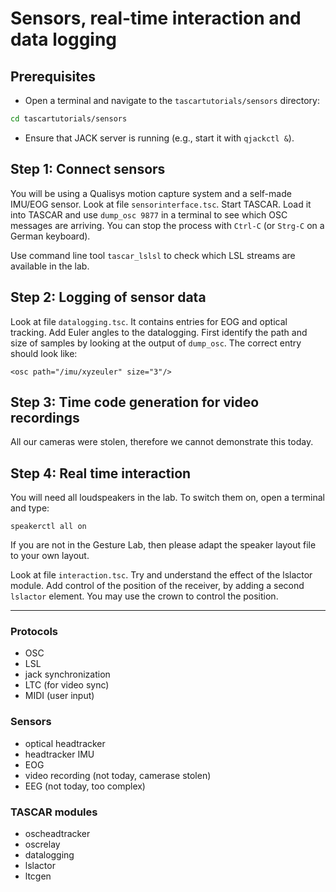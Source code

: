 # Sensors, real-time interaction and data logging

## Prerequisites

* Open a terminal and navigate to the `tascartutorials/sensors` directory:
```bash
cd tascartutorials/sensors
```
* Ensure that JACK server is running (e.g., start it with `qjackctl &`).

## Step 1: Connect sensors

You will be using a Qualisys motion capture system and a self-made IMU/EOG sensor. Look at file `sensorinterface.tsc`. Start TASCAR. Load it into TASCAR and use `dump_osc 9877` in a terminal to see which OSC messages are arriving. You can stop the process with `Ctrl-C` (or `Strg-C` on a German keyboard).

Use command line tool `tascar_lslsl` to check which LSL streams are available in the lab.

## Step 2: Logging of sensor data

Look at file `datalogging.tsc`. It contains entries for EOG and optical tracking. Add Euler angles to the datalogging. First identify the path and size of samples by looking at the output of `dump_osc`. The correct entry should look like:

```
<osc path="/imu/xyzeuler" size="3"/>
```

## Step 3: Time code generation for video recordings

All our cameras were stolen, therefore we cannot demonstrate this today.

## Step 4: Real time interaction

You will need all loudspeakers in the lab. To switch them on, open a terminal and type:
```
speakerctl all on
```
If you are not in the Gesture Lab, then please adapt the speaker layout file to your own layout.

Look at file `interaction.tsc`. Try and understand the effect of the lslactor module. Add control of the position of the receiver, by adding a second `lslactor` element. You may use the crown to control the position.

---

### Protocols

- OSC
- LSL
- jack synchronization
- LTC (for video sync)
- MIDI (user input)

### Sensors

- optical headtracker
- headtracker IMU
- EOG
- video recording (not today, camerase stolen)
- EEG (not today, too complex)


### TASCAR modules

- oscheadtracker
- oscrelay
- datalogging
- lslactor
- ltcgen
